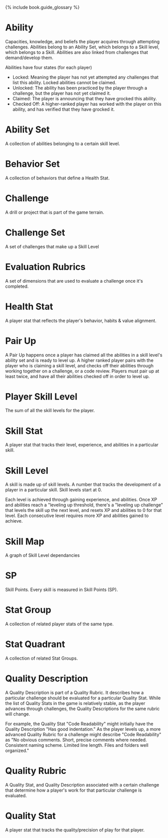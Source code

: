 {% include book.guide_glossary %}

# Ability

Capacities, knowledge, and beliefs the player acquires through attempting challenges. Abilities belong to an Ability Set, which belongs to a Skill level, which belongs to a Skill. Abilities are also linked from challenges that demand/develop them.

Abilities have four states (for each player)

* Locked: Meaning the player has not yet attempted any challenges that list this ability. Locked abilities cannot be claimed.
* Unlocked: The ability has been practiced by the player through a challenge, but the player has not yet claimed it.
* Claimed: The player is announcing that they have grocked this ability.
* Checked Off: A higher-ranked player has worked with the player on this ability, and has verified that they have grocked it.

# Ability Set

A collection of abilities belonging to a certain skill level.

# Behavior Set

A collection of behaviors that define a Health Stat.

# Challenge

A drill or project that is part of the game terrain.

# Challenge Set

A set of challenges that make up a Skill Level

# Evaluation Rubrics

A set of dimensions that are used to evaluate a challenge once it's completed.

# Health Stat

A player stat that reflects the player's behavior, habits & value alignment.

# Pair Up

A Pair Up happens once a player has claimed all the abilities in a skill level's ability set and is ready to level up. A higher ranked player pairs with the player who is claiming a skill level, and checks off their abilities through working together on a challenge, or a code review. Players must pair up at least twice, and have all their abilities checked off in order to level up.

# Player Skill Level

The sum of all the skill levels for the player.

# Skill Stat

A player stat that tracks their level, experience, and abilities in a particular skill.

# Skill Level

A skill is made up of skill levels. A number that tracks the development of a player in a particular skill. Skill levels start at 0.

Each level is achieved through gaining experience, and abilities.  Once  XP and abilities reach a "leveling up threshold, there's a "leveling up challenge" that levels the skill up the next level, and resets XP and abilities to 0 for that level. Each consecutive level requires more XP and abilities gained to achieve.  

# Skill Map

A graph of Skill Level dependancies

# SP

Skill Points. Every skill is measured in Skill Points (SP).

# Stat Group

A collection of related player stats of the same type.

# Stat Quadrant

A collection of related Stat Groups.

# Quality Description

A Quality Description is part of a Quality Rubric. It describes how a particular challenge should be evaluated for a particular Quality Stat. While the list of Quality Stats in the game is relatively stable, as the player advances through challenges, the Quality Descriptions for the same rubric will change.

For example, the Quality Stat "Code Readability" might initially have the Quality Description "Has good indentation." As the player levels up, a more advanced Quality Rubric for a challenge might describe "Code Readability" as "No obvious comments. Short, precise comments where needed. Consistent naming scheme. Limited line length. Files and folders well organized."

# Quality Rubric

A Quality Stat, and Quality Description associated with a certain challenge that determine how a player's work for that particular challenge is evaluated.

# Quality Stat

A player stat that tracks the quality/precision of play for that player.

[john-biggs-cite]:https://en.wikipedia.org/wiki/Meta_learning#cite_note-2
